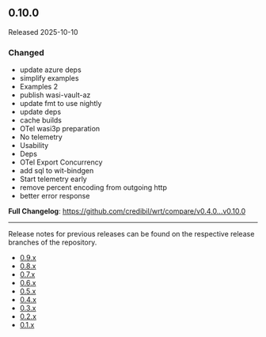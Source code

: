 ## 0.10.0

Released 2025-10-10

### Changed

* update azure deps
* simplify examples
* Examples 2
* publish wasi-vault-az
* update fmt to use nightly
* update deps
* cache builds
* OTel wasi3p preparation
* No telemetry
* Usability
* Deps
* OTel Export Concurrency
* add sql to wit-bindgen
* Start telemetry early
* remove percent encoding from outgoing http
* better error response

**Full Changelog**: https://github.com/credibil/wrt/compare/v0.4.0...v0.10.0

---

Release notes for previous releases can be found on the respective release 
branches of the repository.

<!-- ARCHIVE_START -->
* [0.9.x](https://github.com/credibil/wrt/blob/release-0.9.0/RELEASES.md)
* [0.8.x](https://github.com/credibil/wrt/blob/release-0.8.0/RELEASES.md)
* [0.7.x](https://github.com/credibil/wrt/blob/release-0.7.0/RELEASES.md)
* [0.6.x](https://github.com/credibil/wrt/blob/release-0.6.0/RELEASES.md)
* [0.5.x](https://github.com/credibil/wrt/blob/release-0.5.0/RELEASES.md)
* [0.4.x](https://github.com/credibil/wrt/blob/release-0.4.0/RELEASES.md)
* [0.3.x](https://github.com/credibil/wrt/blob/release-0.3.0/RELEASES.md)
* [0.2.x](https://github.com/credibil/wrt/blob/release-0.2.0/RELEASES.md)
* [0.1.x](https://github.com/credibil/core/blob/release-0.1.0/RELEASES.md)
